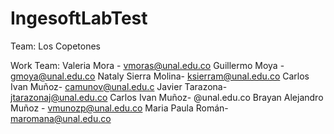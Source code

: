 # IngesoftLabTest

Team: Los Copetones 

Work Team: Valeria Mora - vmoras@unal.edu.co Guillermo Moya - gmoya@unal.edu.co Nataly Sierra Molina- ksierram@unal.edu.co Carlos Ivan Muñoz- camunov@unal.edu.c
Javier Tarazona- jtarazonaj@unal.edu.co Carlos Ivan Muñoz- @unal.edu.co Brayan Alejandro Muñoz - vmunozp@unal.edu.co Maria Paula Román- maromana@unal.edu.co
